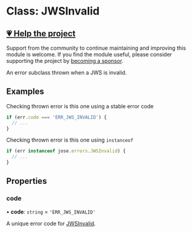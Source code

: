 # Class: JWSInvalid

## [💗 Help the project](https://github.com/sponsors/panva)

Support from the community to continue maintaining and improving this module is welcome. If you find the module useful, please consider supporting the project by [becoming a sponsor](https://github.com/sponsors/panva).

An error subclass thrown when a JWS is invalid.

## Examples

Checking thrown error is this one using a stable error code

```js
if (err.code === 'ERR_JWS_INVALID') {
  // ...
}
```

Checking thrown error is this one using `instanceof`

```js
if (err instanceof jose.errors.JWSInvalid) {
  // ...
}
```

## Properties

### code

• **code**: `string` = `'ERR_JWS_INVALID'`

A unique error code for [JWSInvalid](JWSInvalid.md).
